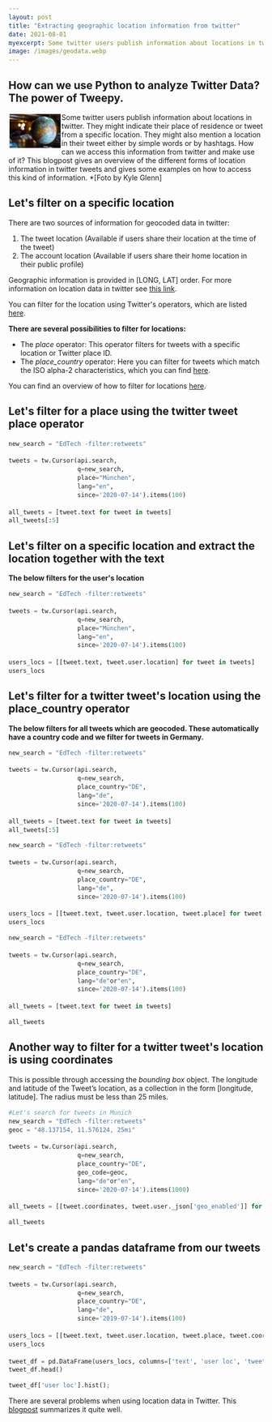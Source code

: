 ```yaml
---
layout: post
title: "Extracting geographic location information from twitter"
date: 2021-08-01
myexcerpt: Some twitter users publish information about locations in twitter. They might indicate their place of residence or tweet from a specific location. They might also mention a location in their tweet either by simple words or by hashtags. How can we access this information from twitter and make use of it? 
image: /images/geodata.webp
---
```



## How can we use Python to analyze Twitter Data? The power of Tweepy.  

<img src="/images/geodata.webp" alt="geodata" style="float:left;margin: 2px 2px 2px 2px;max-width:20%;"/>

Some twitter users publish information about locations in twitter. They might indicate their place of residence or tweet from a specific location. They might also mention a location in their tweet either by simple words or by hashtags. How can we access this information from twitter and make use of it? This blogpost gives an overview of the different forms of location information in twitter tweets and gives some examples on how to access this kind of information. *[Foto by Kyle Glenn]

## Let's filter on a specific location

There are two sources of information for geocoded data in twitter: 

1. The tweet location (Available if users share their location at the time of the tweet)
2. The account location (Available if users share their home location in their public profile) 

Geographic information is provided in [LONG, LAT] order. For more information on location data in twitter see [this link](https://developer.twitter.com/en/docs/tutorials/filtering-tweets-by-location).

You can filter for the location using Twitter's operators, which are listed [here](https://developer.twitter.com/en/docs/twitter-api/enterprise/rules-and-filtering/enterprise-operators#listofoperators).

**There are several possibilities to filter for locations:**
* The *place* operator: This operator filters for tweets with a specific location or Twitter place ID. 
* The *place_country* operator: Here you can filter for tweets which match the ISO alpha-2 characteristics, which you can find [here](http://en.wikipedia.org/wiki/ISO_3166-1_alpha-2). 

You can find an overview of how to filter for locations [here](https://developer.twitter.com/en/docs/tutorials/filtering-tweets-by-location). 

## Let's filter for a place using the twitter tweet place operator


```python
new_search = "EdTech -filter:retweets"

tweets = tw.Cursor(api.search,
                   q=new_search,
                   place="München",
                   lang="en",
                   since='2020-07-14').items(100)

all_tweets = [tweet.text for tweet in tweets]
all_tweets[:5]
```

## Let's filter on a specific location and extract the location together with the text

**The below filters for the user's location**


```python
new_search = "EdTech -filter:retweets"

tweets = tw.Cursor(api.search,
                   q=new_search,
                   place="München",
                   lang="en",
                   since='2020-07-14').items(100)

users_locs = [[tweet.text, tweet.user.location] for tweet in tweets]
users_locs
```

## Let's filter for a twitter tweet's location using the place_country operator

**The below filters for all tweets which are geocoded. These automatically have a country code and we filter for tweets in Germany.**


```python
new_search = "EdTech -filter:retweets"

tweets = tw.Cursor(api.search,
                   q=new_search,
                   place_country="DE",
                   lang="de",
                   since='2020-07-14').items(100)

all_tweets = [tweet.text for tweet in tweets]
all_tweets[:5]
```

```python
new_search = "EdTech -filter:retweets"

tweets = tw.Cursor(api.search,
                   q=new_search,
                   place_country="DE",
                   lang="de",
                   since='2020-07-14').items(100)

users_locs = [[tweet.text, tweet.user.location, tweet.place] for tweet in tweets]
users_locs
```

```python
new_search = "EdTech -filter:retweets"

tweets = tw.Cursor(api.search,
                   q=new_search,
                   place_country="DE",
                   lang="de"or"en",
                   since='2020-07-14').items(100)

all_tweets = [tweet.text for tweet in tweets]
```


```python
all_tweets
```


## Another way to filter for a twitter tweet's location is using coordinates 

This is possible through accessing the *bounding box* object. The longitude and latitude of the Tweet’s location, as a collection in the form [longitude, latitude]. The radius must be less than 25 miles. 


```python
#Let's search for tweets in Munich 
new_search = "EdTech -filter:retweets"
geoc = "48.137154, 11.576124, 25mi"

tweets = tw.Cursor(api.search,
                   q=new_search,
                   place_country="DE",
                   geo_code=geoc, 
                   lang="de"or"en",
                   since='2020-07-14').items(1000)

all_tweets = [[tweet.coordinates, tweet.user._json['geo_enabled']] for tweet in tweets]
```


```python
all_tweets
```


## Let's create a pandas dataframe from our tweets


```python
new_search = "EdTech -filter:retweets"

tweets = tw.Cursor(api.search,
                   q=new_search,
                   place_country="DE",
                   lang="de",
                   since='2019-07-14').items(100)

users_locs = [[tweet.text, tweet.user.location, tweet.place, tweet.coordinates, tweet.created_at] for tweet in tweets]
users_locs

tweet_df = pd.DataFrame(users_locs, columns=['text', 'user loc', 'tweet loc', 'tweet coordinates', 'tweet date'])
tweet_df.head()
```



```python
tweet_df['user loc'].hist();
```  

There are several problems when using location data in Twitter. This [blogpost](https://towardsdatascience.com/twitter-location-analysis-c488c967a41f) summarizes it quite well. 














